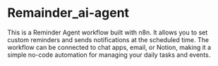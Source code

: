 # Remainder_ai-agent
This is a Reminder Agent workflow built with n8n. It allows you to set custom reminders and sends notifications at the scheduled time. The workflow can be connected to chat apps, email, or Notion, making it a simple no-code automation for managing your daily tasks and events.
